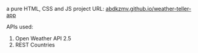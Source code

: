 a pure HTML, CSS and JS project
URL: <a href="abdkzmv.github.io/weather-teller-app">abdkzmv.github.io/weather-teller-app</a>

APIs used:
  1. Open Weather API 2.5
  2. REST Countries
